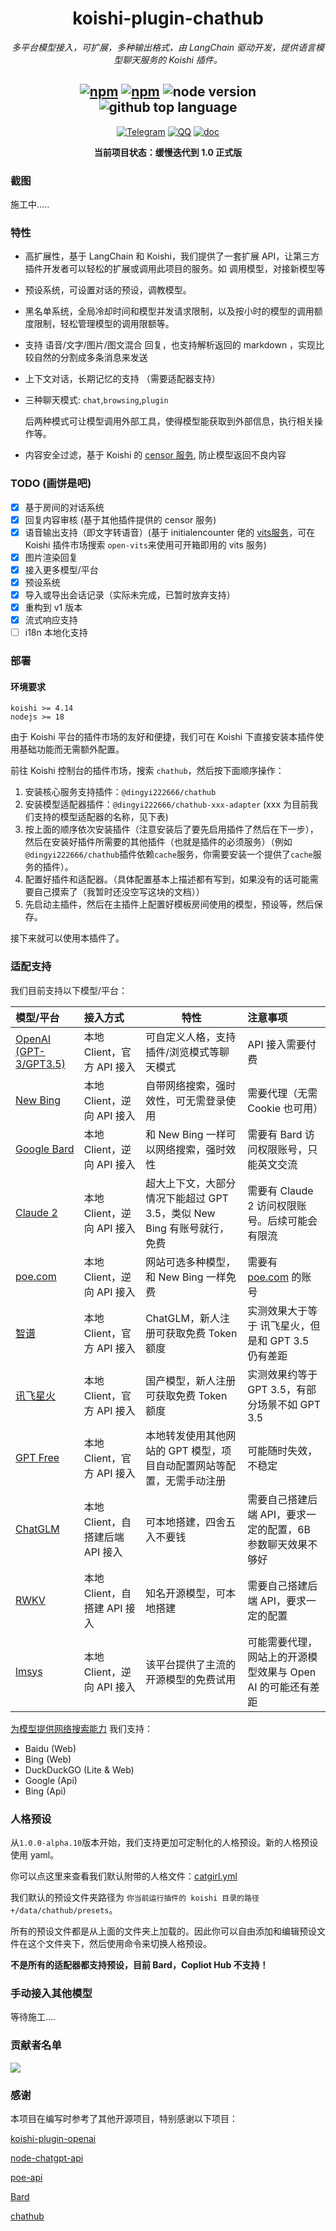 
<div align="center">

# koishi-plugin-chathub

_多平台模型接入，可扩展，多种输出格式，由 LangChain 驱动开发，提供语言模型聊天服务的 Koishi 插件。_

## [![npm](https://img.shields.io/npm/v/@dingyi222666/koishi-plugin-chathub/next)](https://www.npmjs.com/package/@dingyi222666/koishi-plugin-chathub) [![npm](https://img.shields.io/npm/dm/@dingyi222666/koishi-plugin-chathub)](https://www.npmjs.com/package/@dingyi222666/koishi-plugin-chathub) ![node version](https://img.shields.io/badge/node-%3E=18-green) ![github top language](https://img.shields.io/github/languages/top/dingyi222666/koishi-plugin-chathub?logo=github)

[![Telegram](https://img.shields.io/badge/Join-Telegram_Group-blue)](https://t.me/koishi_chathub)
[![QQ](https://img.shields.io/badge/Join-QQ_Group-ff69b4)](http://qm.qq.com/cgi-bin/qm/qr?_wv=1027&k=eEBVq6GK7HYX2y61x55WD6hnXTIRop-0&authKey=i4pG5%2BJ%2FY8auWprBubhremTkn3vroPigQq5m9RENGBLrLmlj%2BSu3G%2BqllK7Wts2M&noverify=0&group_code=282381753)
[![doc](https://img.shields.io/badge/See-Document(WIP)-green)](https://chathub.dingyi222666.top/)

**当前项目状态：缓慢迭代到 1.0 正式版**

</div>

### 截图

施工中.....

### 特性

- 高扩展性，基于 LangChain 和 Koishi，我们提供了一套扩展 API，让第三方插件开发者可以轻松的扩展或调用此项目的服务。如 调用模型，对接新模型等
- 预设系统，可设置对话的预设，调教模型。
- 黑名单系统，全局冷却时间和模型并发请求限制，以及按小时的模型的调用额度限制，轻松管理模型的调用限额等。
- 支持 语音/文字/图片/图文混合 回复，也支持解析返回的 markdown ，实现比较自然的分割成多条消息来发送
- 上下文对话，长期记忆的支持 （需要适配器支持）
- 三种聊天模式: `chat`,`browsing`,`plugin`

    后两种模式可让模型调用外部工具，使得模型能获取到外部信息，执行相关操作等。

- 内容安全过滤，基于 Koishi 的 [censor 服务](`https://censor.koishi.chat/`), 防止模型返回不良内容

### TODO (画饼是吧)

- [x] 基于房间的对话系统
- [x] 回复内容审核 (基于其他插件提供的 censor 服务)
- [x] 语音输出支持（即文字转语音）(基于 initialencounter 佬的 [vits服务](https://github.com/initialencounter/mykoishi/blame/master/vits/readme.md)，可在 Koishi 插件市场搜索 `open-vits`来使用可开箱即用的 vits 服务)
- [x] 图片渲染回复
- [x] 接入更多模型/平台
- [x] 预设系统
- [x] 导入或导出会话记录（实际未完成，已暂时放弃支持）
- [x] 重构到 v1 版本
- [x] 流式响应支持
- [ ] i18n 本地化支持

### 部署

#### 环境要求

```text
koishi >= 4.14
nodejs >= 18
```

由于 Koishi 平台的插件市场的友好和便捷，我们可在 Koishi 下直接安装本插件使用基础功能而无需额外配置。

前往 Koishi 控制台的插件市场，搜索 `chathub`，然后按下面顺序操作：

1. 安装核心服务支持插件：`@dingyi222666/chathub`
2. 安装模型适配器插件：`@dingyi222666/chathub-xxx-adapter` (xxx 为目前我们支持的模型适配器的名称，见下表)
3. 按上面的顺序依次安装插件（注意安装后了要先启用插件了然后在下一步），然后在安装好插件所需要的其他插件（也就是插件的必须服务）（例如`@dingyi222666/chathub`插件依赖`cache`服务，你需要安装一个提供了`cache`服务的插件）。
4. 配置好插件和适配器。（具体配置基本上描述都有写到，如果没有的话可能需要自己摸索了（我暂时还没空写这块的文档））
5. 先启动主插件，然后在主插件上配置好模板房间使用的模型，预设等，然后保存。

接下来就可以使用本插件了。

### 适配支持

我们目前支持以下模型/平台：

|  模型/平台  |  接入方式  |  特性  |  注意事项  |
|:----------|:----------|-------|:----------|
| [OpenAI (GPT-3/GPT3.5)](/packages/openai-adapter/README.md) | 本地 Client，官方 API 接入 | 可自定义人格，支持插件/浏览模式等聊天模式 | API 接入需要付费 |
| [New Bing](/packages/newbing-adapter/README.md) | 本地 Client，逆向 API 接入 | 自带网络搜索，强时效性，可无需登录使用 | 需要代理（无需 Cookie 也可用） |
| [Google Bard](/packages/bard-adapter/README.md) | 本地 Client，逆向 API 接入 | 和 New Bing 一样可以网络搜索，强时效性 | 需要有 Bard 访问权限账号，只能英文交流 |
| [Claude 2](/packages/claude2-adapter/) | 本地 Client，逆向 API 接入 | 超大上下文，大部分情况下能超过 GPT 3.5，类似 New Bing 有账号就行，免费 | 需要有 Claude 2 访问权限账号。后续可能会有限流 |
| [poe.com](/packages/poe-adapter/README.md) | 本地 Client，逆向 API 接入 | 网站可选多种模型，和 New Bing 一样免费 | 需要有 [poe.com](poe.com) 的账号 |
| [智谱](/packages/zhipu/README.md) | 本地 Client，官方 API 接入 | ChatGLM，新人注册可获取免费 Token 额度 | 实测效果大于等于 讯飞星火，但是和 GPT 3.5 仍有差距 |
| [讯飞星火](/packages/spark-adapter/README.md) | 本地 Client，官方 API 接入 | 国产模型，新人注册可获取免费 Token 额度 | 实测效果约等于 GPT 3.5，有部分场景不如 GPT 3.5 |
| [GPT Free](/packages/gptfree-adapter/README.md) | 本地 Client，官方 API 接入 | 本地转发使用其他网站的 GPT 模型，项目自动配置网站等配置，无需手动注册 | 可能随时失效，不稳定 |
| [ChatGLM](/packages/chatglm-adapter/README.md) | 本地 Client，自搭建后端 API 接入 | 可本地搭建，四舍五入不要钱 | 需要自己搭建后端 API，要求一定的配置，6B参数聊天效果不够好 |
| [RWKV](/packages/rwkv-adapter/README.md) | 本地 Client，自搭建 API 接入 | 知名开源模型，可本地搭建 |  需要自己搭建后端 API，要求一定的配置 |
| [lmsys](/packages/lmsys-adapter/README.md) | 本地 Client，逆向 API 接入 | 该平台提供了主流的开源模型的免费试用 | 可能需要代理，网站上的开源模型效果与 Open AI 的可能还有差距 |

[为模型提供网络搜索能力](/packages/search-service/README.md) 我们支持：

- Baidu (Web)
- Bing (Web)
- DuckDuckGO (Lite & Web)
- Google (Api)
- Bing (Api)

### 人格预设

从`1.0.0-alpha.10`版本开始，我们支持更加可定制化的人格预设。新的人格预设使用 yaml。

你可以点这里来查看我们默认附带的人格文件：[catgirl.yml](/packages/core/resources/presets/catgirl.yml)

我们默认的预设文件夹路径为 `你当前运行插件的 koishi 目录的路径+/data/chathub/presets`。

所有的预设文件都是从上面的文件夹上加载的。因此你可以自由添加和编辑预设文件在这个文件夹下，然后使用命令来切换人格预设。

**不是所有的适配器都支持预设，目前 Bard，Copliot Hub 不支持！**

### 手动接入其他模型

等待施工....

### 贡献者名单

<a href="https://github.com/ChatHubLab/chathub/graphs/contributors">
  <img src="https://contrib.rocks/image?repo=ChatHubLab/chathub" />
</a>

### 感谢

本项目在编写时参考了其他开源项目，特别感谢以下项目：

[koishi-plugin-openai](https://github.com/TomLBZ/koishi-plugin-openai)

[node-chatgpt-api](https://github.com/waylaidwanderer/node-chatgpt-api)

[poe-api](https://github.com/ading2210/poe-api)

[Bard](https://github.com/acheong08/Bard)

[chathub](https://github.com/chathub-dev/chathub)
